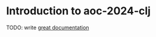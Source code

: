 # Introduction to aoc-2024-clj

TODO: write [great documentation](http://jacobian.org/writing/what-to-write/)

